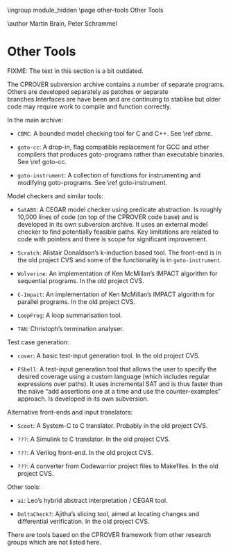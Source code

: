 \ingroup module_hidden 
\page other-tools Other Tools

\author Martin Brain, Peter Schrammel

# Other Tools

FIXME: The text in this section is a bit outdated.

The CPROVER subversion archive contains a number of separate programs.
Others are developed separately as patches or separate
branches.Interfaces are have been and are continuing to stablise but
older code may require work to compile and function correctly.

In the main archive:

* `CBMC`:   A bounded model checking tool for C and C++. See 
  \ref cbmc.

* `goto-cc`:   A drop-in, flag compatible replacement for GCC and other
  compilers that produces goto-programs rather than executable binaries.
  See \ref goto-cc.

* `goto-instrument`:   A collection of functions for instrumenting and
  modifying goto-programs. See \ref goto-instrument.

Model checkers and similar tools:

* `SatABS`:   A CEGAR model checker using predicate abstraction. Is
  roughly 10,000 lines of code (on top of the CPROVER code base) and is
  developed in its own subversion archive. It uses an external model
  checker to find potentially feasible paths. Key limitations are
  related to code with pointers and there is scope for significant
  improvement.

* `Scratch`:   Alistair Donaldson’s k-induction based tool. The
  front-end is in the old project CVS and some of the functionality is
  in `goto-instrument`.

* `Wolverine`:   An implementation of Ken McMillan’s IMPACT algorithm
  for sequential programs. In the old project CVS.

* `C-Impact`:   An implementation of Ken McMillan’s IMPACT algorithm for
  parallel programs. In the old project CVS.

* `LoopFrog`:   A loop summarisation tool.

* `TAN`:   Christoph’s termination analyser.

Test case generation:

* `cover`:   A basic test-input generation tool. In the old
    project CVS.

* `FShell`:   A test-input generation tool that allows the user to
  specify the desired coverage using a custom language (which includes
  regular expressions over paths). It uses incremental SAT and is thus
  faster than the naïve “add assertions one at a time and use the
  counter-examples” approach. Is developed in its own subversion.

Alternative front-ends and input translators:

* `Scoot`:   A System-C to C translator. Probably in the old
    project CVS.

* `???`:   A Simulink to C translator. In the old project CVS.

* `???`:   A Verilog front-end. In the old project CVS.

* `???`:   A converter from Codewarrior project files to Makefiles. In
    the old project CVS.

Other tools:

* `ai`:   Leo’s hybrid abstract interpretation / CEGAR tool.

* `DeltaCheck?`:   Ajitha’s slicing tool, aimed at locating changes and
  differential verification. In the old project CVS.

There are tools based on the CPROVER framework from other research
groups which are not listed here.
